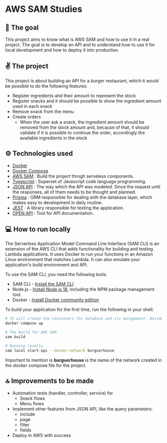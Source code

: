 # AWS SAM Studies

## 🥅 The goal
This project aims to know what is AWS SAM and how to use it in a real project. The goal is to develop an API and to understand how to use it for local development and how to deploy it into production.

## ✌️ The project
This project is about building an API for a burger restaurant, which it would be possible to do the following features:
- Register ingredients ahd their amount to represent the stock
- Register snacks and it should be possible to show the ingredient amount used in each snack
- Remove snack from the menu
- Create orders
  - When the user ask a snack, the ingredient amount should be removed from the stock amount and, because of that, it should validate if it is possible to continue the order, accordingly the available ingredients in the stock


## ⚙️ Technologies used

* [Docker](https://docs.docker.com/)
* [Docker Compose](https://docs.docker.com/engine/reference/commandline/compose/)
* [AWS SAM](https://docs.aws.amazon.com/serverless-application-model/latest/developerguide/what-is-sam.html) : Build the project throgh serveless components.
* [Typescript](https://www.typescriptlang.org/docs/handbook/typescript-in-5-minutes.html) : Superset of Javascript code language programming.
* [JSON API](https://jsonapi.org/format/) : The way which the API was modeled. Since the request until the responses, all of them needs to be thought and planned.
* [Prisma](https://www.prisma.io/docs/orm/reference/prisma-cli-reference) : ORM responsible for dealing with the database layer, which makes easy to development in daily routine.
* [JEST](https://jestjs.io/pt-BR/) : A library responsible for testing the application. 
* [OPEN API](https://swagger.io/docs/specification/about/) : Tool for API documentation. 


## 💻 How to run locally

The Serverless Application Model Command Line Interface (SAM CLI) is an extension of the AWS CLI that adds functionality for building and testing Lambda applications. It uses Docker to run your functions in an Amazon Linux environment that matches Lambda. It can also emulate your application's build environment and API.

To use the SAM CLI, you need the following tools.

* SAM CLI - [Install the SAM CLI](https://docs.aws.amazon.com/serverless-application-model/latest/developerguide/serverless-sam-cli-install.html)
* Node.js - [Install Node.js 18](https://nodejs.org/en/), including the NPM package management tool.
* Docker - [Install Docker community edition](https://hub.docker.com/search/?type=edition&offering=community)

To build your application for the first time, run the following in your shell:

```bash
# It will create the containers for database and its management. Besides that, it will create the network, which is important for the process
docker compose up

# The build for AWS SAM
sam build

# Running locally
sam local start-api --docker-network burguerhouse
```

Important to mention is **burguerhouse** is the name of the network created in the docker compose file for the project.

## 🔝 Improvements to be made
- Automation tests (handler, controller, service) for 
  - Snack flows 
  - Menu flows 
- Implement other features from JSON API, like the query parameters:
  - include
  - page 
  - filter 
  - fields
- Deploy in AWS with success